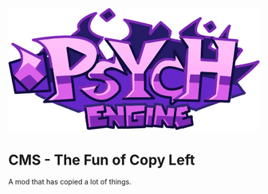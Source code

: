 ![PsychionalEngineLogo](docs/img/PsychEngineLogoTweak.png)

# CMS - The Fun of Copy Left
A mod that has copied a lot of things.